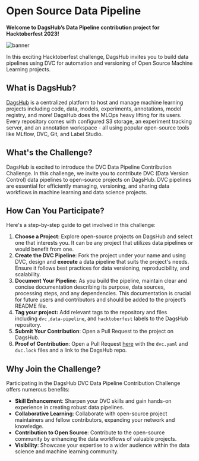 # Open Source Data Pipeline

**Welcome to DagsHub’s Data Pipeline contribution project for Hacktoberfest 2023!**

![banner](https://user-images.githubusercontent.com/66431403/193427111-af11f270-bce0-4ad8-b0f9-02526312a9c2.png)

In this exciting Hacktoberfest challenge, DagsHub invites you to build data pipelines using DVC for automation and versioning of Open Source Machine Learning projects.

## What is DagsHub?

[DagsHub](https://dagshub.com/) is a centralized platform to host and manage machine learning projects including code, data, models, experiments, annotations, model registry, and more! DagsHub does the MLOps heavy lifting for its users. Every repository comes with configured S3 storage, an experiment tracking server, and an annotation workspace - all using popular open-source tools like MLflow, DVC, Git, and Label Studio.

## **What's the Challenge?**

DagsHub is excited to introduce the DVC Data Pipeline Contribution Challenge. In this challenge, we invite you to contribute DVC (Data Version Control) data pipelines to open-source projects on DagsHub. DVC pipelines are essential for efficiently managing, versioning, and sharing data workflows in machine learning and data science projects.

## **How Can You Participate?**

Here's a step-by-step guide to get involved in this challenge:

1. **Choose a Project**: Explore open-source projects on DagsHub and select one that interests you. It can be any project that utilizes data pipelines or would benefit from one.
2. **Create the DVC Pipeline**: Fork the project under your name and using DVC, design and **execute** a data pipeline that suits the project's needs. Ensure it follows best practices for data versioning, reproducibility, and scalability.
3. **Document Your Pipeline**: As you build the pipeline, maintain clear and concise documentation describing its purpose, data sources, processing steps, and any dependencies. This documentation is crucial for future users and contributors and should be added to the project’s README file.
4. **Tag your project:** Add relevant tags to the repository and files including `dvc` ,`data-pipeline`, and `hacktoberfest` labels to the DagsHub repository.
5. **Submit Your Contribution**: Open a Pull Request to the project on DagsHub.
6. **Proof of Contribution**:  Open a Pull Request [here](https://github.com/DagsHub/open-source-ml-datasets) with the `dvc.yaml` and `dvc.lock` files and a link to the DagsHub repo.

## **Why Join the Challenge?**

Participating in the DagsHub DVC Data Pipeline Contribution Challenge offers numerous benefits:

- **Skill Enhancement**: Sharpen your DVC skills and gain hands-on experience in creating robust data pipelines.
- **Collaborative Learning**: Collaborate with open-source project maintainers and fellow contributors, expanding your network and knowledge.
- **Contribution to Open Source**: Contribute to the open-source community by enhancing the data workflows of valuable projects.
- **Visibility**: Showcase your expertise to a wider audience within the data science and machine learning community.
